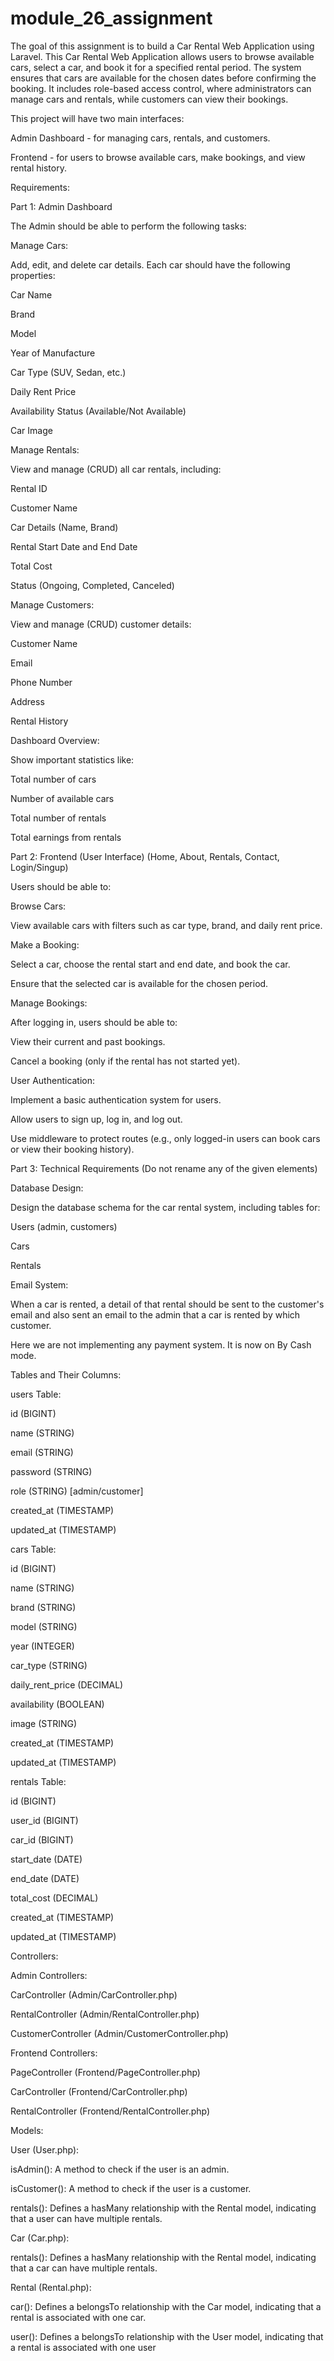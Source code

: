 # module_26_assignment

The goal of this assignment is to build a Car Rental Web Application using Laravel. This Car Rental Web Application allows users to browse available cars, select a car, and book it for a specified rental period. The system ensures that cars are available for the chosen dates before confirming the booking. It includes role-based access control, where administrators can manage cars and rentals, while customers can view their bookings.

This project will have two main interfaces:

Admin Dashboard - for managing cars, rentals, and customers.

Frontend - for users to browse available cars, make bookings, and view rental history.

Requirements:

Part 1: Admin Dashboard

The Admin should be able to perform the following tasks:

Manage Cars:

Add, edit, and delete car details. Each car should have the following properties:

Car Name

Brand

Model

Year of Manufacture

Car Type (SUV, Sedan, etc.)

Daily Rent Price

Availability Status (Available/Not Available)

Car Image

Manage Rentals:

View and manage (CRUD) all car rentals, including:

Rental ID

Customer Name

Car Details (Name, Brand)

Rental Start Date and End Date

Total Cost

Status (Ongoing, Completed, Canceled)

Manage Customers:

View and manage (CRUD) customer details:

Customer Name

Email

Phone Number

Address

Rental History

Dashboard Overview:

Show important statistics like:

Total number of cars

Number of available cars

Total number of rentals

Total earnings from rentals

Part 2: Frontend (User Interface) (Home, About, Rentals, Contact, Login/Singup)

Users should be able to:

Browse Cars:

View available cars with filters such as car type, brand, and daily rent price.

Make a Booking:

Select a car, choose the rental start and end date, and book the car.

Ensure that the selected car is available for the chosen period.

Manage Bookings:

After logging in, users should be able to:

View their current and past bookings.

Cancel a booking (only if the rental has not started yet).

User Authentication:

Implement a basic authentication system for users.

Allow users to sign up, log in, and log out.

Use middleware to protect routes (e.g., only logged-in users can book cars or view their booking history).

Part 3: Technical Requirements (Do not rename any of the given elements)

Database Design:

Design the database schema for the car rental system, including tables for:

Users (admin, customers)

Cars

Rentals

Email System:

When a car is rented, a detail of that rental should be sent to the customer's email and also sent an email to the admin that a car is rented by which customer.

Here we are not implementing any payment system. It is now on By Cash mode.

Tables and Their Columns:

users Table:

id (BIGINT)

name (STRING)

email (STRING)

password (STRING)

role (STRING) [admin/customer]

created_at (TIMESTAMP)

updated_at (TIMESTAMP)

cars Table:

id (BIGINT)

name (STRING)

brand (STRING)

model (STRING)

year (INTEGER)

car_type (STRING)

daily_rent_price (DECIMAL)

availability (BOOLEAN)

image (STRING)

created_at (TIMESTAMP)

updated_at (TIMESTAMP)

rentals Table:

id (BIGINT)

user_id (BIGINT)

car_id (BIGINT)

start_date (DATE)

end_date (DATE)

total_cost (DECIMAL)

created_at (TIMESTAMP)

updated_at (TIMESTAMP)

Controllers:

Admin Controllers:

CarController (Admin/CarController.php)

RentalController (Admin/RentalController.php)

CustomerController (Admin/CustomerController.php)

Frontend Controllers:

PageController (Frontend/PageController.php)

CarController (Frontend/CarController.php)

RentalController (Frontend/RentalController.php)

Models:

User (User.php):

isAdmin(): A method to check if the user is an admin.

isCustomer(): A method to check if the user is a customer.

rentals(): Defines a hasMany relationship with the Rental model, indicating that a user can have multiple rentals.

Car (Car.php):

rentals(): Defines a hasMany relationship with the Rental model, indicating that a car can have multiple rentals.

Rental (Rental.php):

car(): Defines a belongsTo relationship with the Car model, indicating that a rental is associated with one car.

user(): Defines a belongsTo relationship with the User model, indicating that a rental is associated with one user
